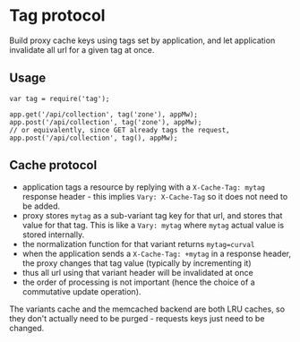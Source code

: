 Tag protocol
============

Build proxy cache keys using tags set by application, and let application
invalidate all url for a given tag at once.


Usage
-----

```
var tag = require('tag');

app.get('/api/collection', tag('zone'), appMw);
app.post('/api/collection', tag('zone'), appMw);
// or equivalently, since GET already tags the request,
app.post('/api/collection', tag(), appMw);
```

Cache protocol
--------------

- application tags a resource by replying with a `X-Cache-Tag: mytag` response
header - this implies `Vary: X-Cache-Tag` so it does not need to be added.
- proxy stores `mytag` as a sub-variant tag key for that url, and stores that
value for that tag. This is like a `Vary: mytag` where `mytag` actual value is
stored internally.
- the normalization function for that variant returns `mytag=curval`
- when the application sends a `X-Cache-Tag: +mytag` in a response
header, the proxy changes that tag value (typically by incrementing it)
- thus all url using that variant header will be invalidated at once
- the order of processing is not important (hence the choice of a commutative
update operation).

The variants cache and the memcached backend are both LRU caches, so they don't
actually need to be purged - requests keys just need to be changed.

